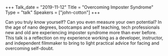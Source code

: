 +++
Talk_date = "2019-11-12"
Title = "Overcoming Imposter Syndrome"
Type = "talk"
Speakers = ["john-cotton"]
+++

Can you truly know yourself? Can you even measure your own potential? In the age of nano degrees, bootcamps and self teaching, tech professionals new and old are experiencing imposter syndrome more than ever before. This talk is a reflection on my experience working as a developer, instructor, and independent filmmaker to bring to light practical advice for facing and overcoming self-doubt.